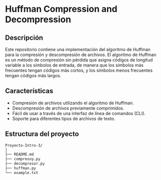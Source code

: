 # Huffman Compression and Decompression

## Descripción

Este repositorio contiene una implementación del algoritmo de Huffman para la compresión y descompresión de archivos. El algoritmo de Huffman es un método de compresión sin pérdida que asigna códigos de longitud variable a los símbolos de entrada, de manera que los símbolos más frecuentes tengan códigos más cortos, y los símbolos menos frecuentes tengan códigos más largos.

## Características

-   Compresión de archivos utilizando el algoritmo de Huffman.
-   Descompresión de archivos previamente comprimidos.
-   Fácil de usar a través de una interfaz de línea de comandos (CLI).
-   Soporte para diferentes tipos de archivos de texto.

## Estructura del proyecto

```bash
Proyecto-Intro-3/
│
├── README.md
├── compresoy.py
├── decompresor.py
├── huffman.py
└── example.txt
```
